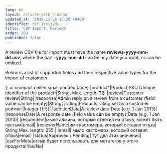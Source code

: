 ```yaml
---
lang: en
layout: article_with_sidebar
updated_at: '2018-11-26 15:26 +0400'
identifier: ref_1YmizVdi
title: 'CSV Import: Reviews'
order: 200
published: false
---
```

A review CSV file for import must have the name **reviews-yyyy-mm-dd.csv**, where the part **-yyyy-mm-dd** can be any date you want, or can be omitted.


Below is a list of supported fields and their respective value types for the import of customers:

{:.ui.compact.celled.small.padded.table} 
|product*|Product SKU (Unique identifier of the product)|String, 
Max. length: 32|
|review|Customer review|String|
|response|Admin reply on a review from a customer (field value can be empty)|String|
|rating|Products rating set by a customer рейтинг|Integer (1-5)|
|additionDate|A review date|Date (e.g. 1 Jan 2013)|
|responseDate|A response date (field value can be empty)|Date (e.g. 1 Jan 2013)|
|respondent|мыло админа, который ответил на отзыв, может быть пустым|email|
|reviewerName|имя кастомера, который оставил отзыв| String Max. length: 255 |
|email| мыло кастомера, который оставил отзыв|email|
|status|Approved / Pending| тут два этих значения|
|useForMeta|отзыв будет использовать для метатегов у этого продукта|Yes/No|